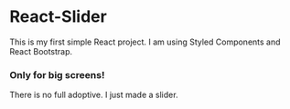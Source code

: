 ﻿# React-Slider

This is my first simple React project.
I am using Styled Components and React Bootstrap.

### Only for big screens!
There is no full adoptive. I just made a slider.
